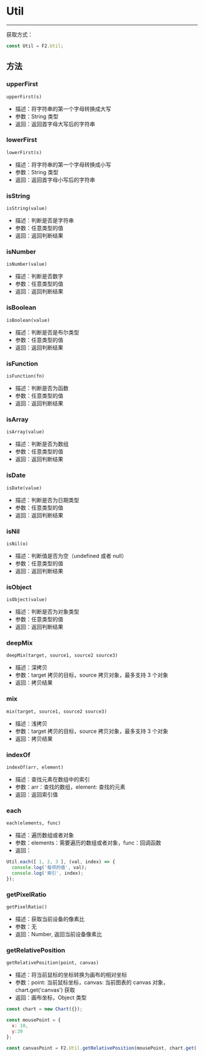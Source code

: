 <!--
index: 18
title: Util 辅助函数
-->

# Util

---

获取方式：

```js
const Util = F2.Util;
```

## 方法

### upperFirst

`upperFirst(s)`

- 描述：将字符串的第一个字母转换成大写
- 参数：String 类型
- 返回：返回首字母大写后的字符串

### lowerFirst

`lowerFirst(s)`

- 描述：将字符串的第一个字母转换成小写
- 参数：String 类型
- 返回：返回首字母小写后的字符串

### isString

`isString(value)`

- 描述：判断是否是字符串
- 参数：任意类型的值
- 返回：返回判断结果

### isNumber

`isNumber(value)`

- 描述：判断是否数字
- 参数：任意类型的值
- 返回：返回判断结果

### isBoolean

`isBoolean(value)`

- 描述：判断是否是布尔类型
- 参数：任意类型的值
- 返回：返回判断结果

### isFunction

`isFunction(fn)`

- 描述：判断是否为函数
- 参数：任意类型的值
- 返回：返回判断结果

### isArray

`isArray(value)`

- 描述：判断是否为数组
- 参数：任意类型的值
- 返回：返回判断结果

### isDate

`isDate(value)`

- 描述：判断是否为日期类型
- 参数：任意类型的值
- 返回：返回判断结果

### isNil

`isNil(o)`

- 描述：判断值是否为空（undefined 或者 null）
- 参数：任意类型的值
- 返回：返回判断结果

### isObject

`isObject(value)`

- 描述：判断是否为对象类型
- 参数：任意类型的值
- 返回：返回判断结果

### deepMix

`deepMix(target, source1, source2 source3)`

- 描述：深拷贝
- 参数：target 拷贝的目标，source 拷贝对象，最多支持 3 个对象
- 返回：拷贝结果

### mix

`mix(target, source1, source2 source3)`

- 描述：浅拷贝
- 参数：target 拷贝的目标，source 拷贝对象，最多支持 3 个对象
- 返回：拷贝结果

### indexOf

`indexOf(arr, element)`

- 描述：查找元素在数组中的索引
- 参数：arr：查找的数组，element: 查找的元素
- 返回：返回索引值

### each

`each(elements, func)`

- 描述：遍历数组或者对象
- 参数：elements：需要遍历的数组或者对象，func：回调函数
- 返回：

```js
Util.each([ 1, 2, 3 ], (val, index) => {
  console.log('每项的值', val);
  console.log('索引', index);
});
```

### getPixelRatio

`getPixelRatio()`

- 描述：获取当前设备的像素比
- 参数：无
- 返回：Number, 返回当前设备像素比

### getRelativePosition

`getRelativePosition(point, canvas)`

- 描述：将当前鼠标的坐标转换为画布的相对坐标
- 参数：point: 当前鼠标坐标，canvas: 当前图表的 canvas 对象，chart.get('canvas') 获取
- 返回：画布坐标，Object 类型

```js
const chart = new Chart({});

const mousePoint = {
  x: 10,
  y:39
};

const canvasPoint = F2.Util.getRelativePosition(mousePoint, chart.get('canvas'));
```
